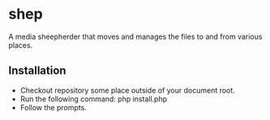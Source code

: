shep
====

A media sheepherder that moves and manages the files to and from various places.

Installation
------------

* Checkout repository some place outside of your document root.
* Run the following command: php install.php
* Follow the prompts.
